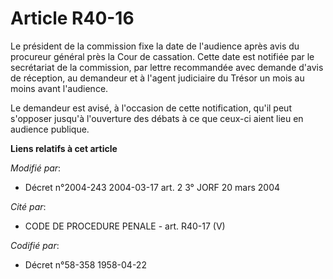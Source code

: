 # Article R40-16

Le président de la commission fixe la date de l'audience après avis du procureur général près la Cour de cassation. Cette
date est notifiée par le secrétariat de la commission, par lettre recommandée avec demande d'avis de réception, au demandeur
et à l'agent judiciaire du Trésor un mois au moins avant l'audience.

Le demandeur est avisé, à l'occasion de cette notification, qu'il peut s'opposer jusqu'à l'ouverture des débats à ce que
ceux-ci aient lieu en audience publique.

**Liens relatifs à cet article**

_Modifié par_:

  - Décret n°2004-243 2004-03-17 art. 2 3° JORF 20 mars 2004

_Cité par_:

  - CODE DE PROCEDURE PENALE - art. R40-17 (V)

_Codifié par_:

  - Décret n°58-358 1958-04-22
